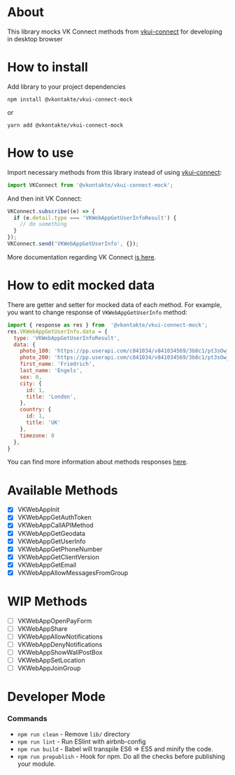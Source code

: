# About
This library mocks VK Connect methods from [vkui-connect](https://www.npmjs.com/package/@vkontakte/vkui-connect) for developing in desktop browser

# How to install
Add library to your project dependencies

`npm install @vkontakte/vkui-connect-mock`

or

`yarn add @vkontakte/vkui-connect-mock`

# How to use

Import necessary methods from this library instead of using [vkui-connect](https://www.npmjs.com/package/@vkontakte/vkui-connect):

``` javascript
import VKConnect from '@vkontakte/vkui-connect-mock';
```

And then init VK Connect:
``` javascript
VKConnect.subscribe((e) => {
  if (e.detail.type === 'VKWebAppGetUserInfoResult') {
    // do something
  }
});
VKConnect.send('VKWebAppGetUserInfo', {});
```
More documentation regarding VK Connect [is here](https://vk.com/dev/vk_apps_docs?f=4.%20%D0%9F%D0%BE%D0%B4%D0%BA%D0%BB%D1%8E%D1%87%D0%B5%D0%BD%D0%B8%D0%B5%20VK%20Connect).

# How to edit mocked data
There are getter and setter for mocked data of each method.
For example, you want to change response of `VKWebAppGetUserInfo` method:
``` javascript
import { response as res } from  '@vkontakte/vkui-connect-mock';
res.VKWebAppGetUserInfo.data = {
  type: 'VKWebAppGetUserInfoResult',
  data: {
    photo_100: 'https://pp.userapi.com/c841034/v841034569/3b8c1/pt3sOw_qhfg.jpg',
    photo_200: 'https://pp.userapi.com/c841034/v841034569/3b8c1/pt3sOw_qhfg.jpg',
    first_name: 'Friedrich',
    last_name: 'Engels',
    sex: 0,
    city: {
      id: 1,
      title: 'London',
    },
    country: {
      id: 1,
      title: 'UK'
    },
    timezone: 0
  },
}
```
You can find more information about methods responses [here](https://vk.com/dev/vk_connect_events).

# Available Methods
- [x] VKWebAppInit
- [x] VKWebAppGetAuthToken
- [x] VKWebAppCallAPIMethod
- [x] VKWebAppGetGeodata
- [x] VKWebAppGetUserInfo
- [x] VKWebAppGetPhoneNumber
- [x] VKWebAppGetClientVersion
- [x] VKWebAppGetEmail
- [x] VKWebAppAllowMessagesFromGroup

# WIP Methods
- [ ] VKWebAppOpenPayForm
- [ ] VKWebAppShare
- [ ] VKWebAppAllowNotifications
- [ ] VKWebAppDenyNotifications
- [ ] VKWebAppShowWallPostBox
- [ ] VKWebAppSetLocation
- [ ] VKWebAppJoinGroup

# Developer Mode
### Commands
- `npm run clean` - Remove `lib/` directory
- `npm run lint` - Run ESlint with airbnb-config
- `npm run build` - Babel will transpile ES6 => ES5 and minify the code.
- `npm run prepublish` - Hook for npm. Do all the checks before publishing your module.

